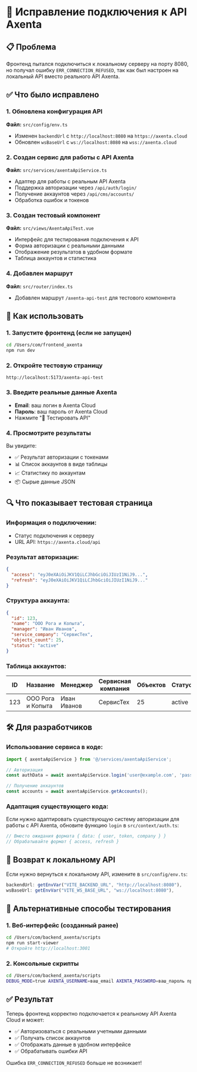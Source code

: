 # 🔧 Исправление подключения к API Axenta

## 📋 Проблема
Фронтенд пытался подключиться к локальному серверу на порту 8080, но получал ошибку `ERR_CONNECTION_REFUSED`, так как был настроен на локальный API вместо реального API Axenta.

## ✅ Что было исправлено

### 1. Обновлена конфигурация API
**Файл:** `src/config/env.ts`
- Изменен `backendUrl` с `http://localhost:8080` на `https://axenta.cloud`
- Обновлен `wsBaseUrl` с `ws://localhost:8080` на `wss://axenta.cloud`

### 2. Создан сервис для работы с API Axenta
**Файл:** `src/services/axentaApiService.ts`
- Адаптер для работы с реальным API Axenta
- Поддержка авторизации через `/api/auth/login/`
- Получение аккаунтов через `/api/cms/accounts/`
- Обработка ошибок и токенов

### 3. Создан тестовый компонент
**Файл:** `src/views/AxentaApiTest.vue`
- Интерфейс для тестирования подключения к API
- Форма авторизации с реальными данными
- Отображение результатов в удобном формате
- Таблица аккаунтов и статистика

### 4. Добавлен маршрут
**Файл:** `src/router/index.ts`
- Добавлен маршрут `/axenta-api-test` для тестового компонента

## 🚀 Как использовать

### 1. Запустите фронтенд (если не запущен)
```bash
cd /Users/com/frontend_axenta
npm run dev
```

### 2. Откройте тестовую страницу
```
http://localhost:5173/axenta-api-test
```

### 3. Введите реальные данные Axenta
- **Email**: ваш логин в Axenta Cloud
- **Пароль**: ваш пароль от Axenta Cloud
- Нажмите "🚀 Тестировать API"

### 4. Просмотрите результаты
Вы увидите:
- ✅ Результат авторизации с токенами
- 📊 Список аккаунтов в виде таблицы
- 📈 Статистику по аккаунтам
- 📦 Сырые данные JSON

## 🔍 Что показывает тестовая страница

### Информация о подключении:
- Статус подключения к серверу
- URL API: `https://axenta.cloud/api`

### Результат авторизации:
```json
{
  "access": "eyJ0eXAiOiJKV1QiLCJhbGciOiJIUzI1NiJ9...",
  "refresh": "eyJ0eXAiOiJKV1QiLCJhbGciOiJIUzI1NiJ9..."
}
```

### Структура аккаунта:
```json
{
  "id": 123,
  "name": "ООО Рога и Копыта",
  "manager": "Иван Иванов",
  "service_company": "СервисТех",
  "objects_count": 25,
  "status": "active"
}
```

### Таблица аккаунтов:
| ID  | Название          | Менеджер     | Сервисная компания | Объектов | Статус |
|-----|-------------------|--------------|-------------------|----------|--------|
| 123 | ООО Рога и Копыта | Иван Иванов  | СервисТех         | 25       | active |

## 🛠️ Для разработчиков

### Использование сервиса в коде:
```typescript
import { axentaApiService } from '@/services/axentaApiService';

// Авторизация
const authData = await axentaApiService.login('user@example.com', 'password');

// Получение аккаунтов
const accounts = await axentaApiService.getAccounts();
```

### Адаптация существующего кода:
Если нужно адаптировать существующую систему авторизации для работы с API Axenta, обновите функцию `login` в `src/context/auth.ts`:

```typescript
// Вместо ожидания формата { data: { user, token, company } }
// Обрабатывайте формат { access, refresh }
```

## 🔄 Возврат к локальному API

Если нужно вернуться к локальному API, измените в `src/config/env.ts`:
```typescript
backendUrl: getEnvVar("VITE_BACKEND_URL", "http://localhost:8080"),
wsBaseUrl: getEnvVar("VITE_WS_BASE_URL", "ws://localhost:8080"),
```

## 📱 Альтернативные способы тестирования

### 1. Веб-интерфейс (созданный ранее)
```bash
cd /Users/com/backend_axenta/scripts
npm run start-viewer
# Откройте http://localhost:3001
```

### 2. Консольные скрипты
```bash
cd /Users/com/backend_axenta/scripts
DEBUG_MODE=true AXENTA_USERNAME=ваш_email AXENTA_PASSWORD=ваш_пароль npm run test-auth-advanced
```

## ✅ Результат

Теперь фронтенд корректно подключается к реальному API Axenta Cloud и может:
- ✅ Авторизоваться с реальными учетными данными
- ✅ Получать список аккаунтов
- ✅ Отображать данные в удобном интерфейсе
- ✅ Обрабатывать ошибки API

Ошибка `ERR_CONNECTION_REFUSED` больше не возникает!
